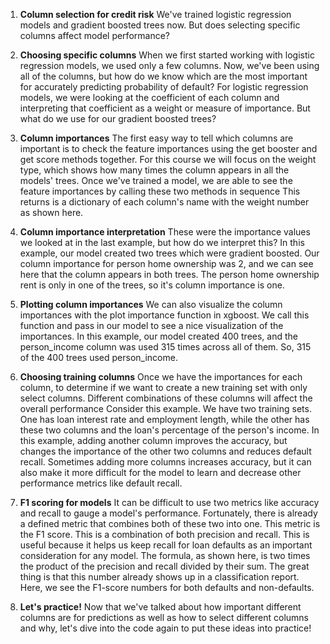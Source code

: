 1. **Column selection for credit risk**
We've trained logistic regression models and gradient boosted trees now. But does selecting specific columns affect model performance?

2. **Choosing specific columns**
When we first started working with logistic regression models, we used only a few columns. Now, we've been using all of the columns, but how do we know which are the most important for accurately predicting probability of default? For logistic regression models, we were looking at the coefficient of each column and interpreting that coefficient as a weight or measure of importance. But what do we use for our gradient boosted trees?

3. **Column importances**
The first easy way to tell which columns are important is to check the feature importances using the get booster and get score methods together. For this course we will focus on the weight type, which shows how many times the column appears in all the models' trees. Once we've trained a model, we are able to see the feature importances by calling these two methods in sequence This returns is a dictionary of each column's name with the weight number as shown here.

4. **Column importance interpretation**
These were the importance values we looked at in the last example, but how do we interpret this? In this example, our model created two trees which were gradient boosted. Our column importance for person home ownership was 2, and we can see here that the column appears in both trees. The person home ownership rent is only in one of the trees, so it's column importance is one.

5. **Plotting column importances**
We can also visualize the column importances with the plot importance function in xgboost. We call this function and pass in our model to see a nice visualization of the importances. In this example, our model created 400 trees, and the person_income column was used 315 times across all of them. So, 315 of the 400 trees used person_income.

6. **Choosing training columns**
Once we have the importances for each column, to determine if we want to create a new training set with only select columns. Different combinations of these columns will affect the overall performance Consider this example. We have two training sets. One has loan interest rate and employment length, while the other has these two columns and the loan's percentage of the person's income. In this example, adding another column improves the accuracy, but changes the importance of the other two columns and reduces default recall. Sometimes adding more columns increases accuracy, but it can also make it more difficult for the model to learn and decrease other performance metrics like default recall.

7. **F1 scoring for models**
It can be difficult to use two metrics like accuracy and recall to gauge a model's performance. Fortunately, there is already a defined metric that combines both of these two into one. This metric is the F1 score. This is a combination of both precision and recall. This is useful because it helps us keep recall for loan defaults as an important consideration for any model. The formula, as shown here, is two times the product of the precision and recall divided by their sum. The great thing is that this number already shows up in a classification report. Here, we see the F1-score numbers for both defaults and non-defaults.

8. **Let's practice!**
Now that we've talked about how important different columns are for predictions as well as how to select different columns and why, let's dive into the code again to put these ideas into practice!

